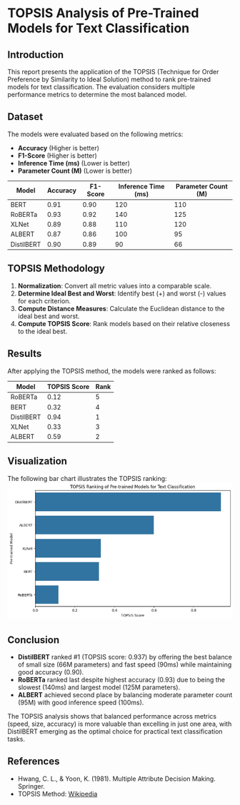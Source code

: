 # TOPSIS Analysis of Pre-Trained Models for Text Classification

## Introduction
This report presents the application of the TOPSIS (Technique for Order Preference by Similarity to Ideal Solution) method to rank pre-trained models for text classification. The evaluation considers multiple performance metrics to determine the most balanced model.

## Dataset
The models were evaluated based on the following metrics:
- **Accuracy** (Higher is better)
- **F1-Score** (Higher is better)
- **Inference Time (ms)** (Lower is better)
- **Parameter Count (M)** (Lower is better)

| Model       | Accuracy | F1-Score | Inference Time (ms) | Parameter Count (M) |
|------------|----------|----------|--------------------|------------------|
| BERT       | 0.91     | 0.90     | 120                | 110              |
| RoBERTa    | 0.93     | 0.92     | 140                | 125              |
| XLNet      | 0.89     | 0.88     | 110                | 120              |
| ALBERT     | 0.87     | 0.86     | 100                | 95               |
| DistilBERT | 0.90     | 0.89     | 90                 | 66               |

## TOPSIS Methodology
1. **Normalization**: Convert all metric values into a comparable scale.
2. **Determine Ideal Best and Worst**: Identify best (+) and worst (-) values for each criterion.
3. **Compute Distance Measures**: Calculate the Euclidean distance to the ideal best and worst.
4. **Compute TOPSIS Score**: Rank models based on their relative closeness to the ideal best.

## Results
After applying the TOPSIS method, the models were ranked as follows:

| Model       | TOPSIS Score | Rank |
|------------|-------------|------|
| RoBERTa    | 0.12        | 5    |
| BERT       | 0.32        | 4    |
| DistilBERT | 0.94        | 1    |
| XLNet      | 0.33        | 3    |
| ALBERT     | 0.59        | 2    |

## Visualization
The following bar chart illustrates the TOPSIS ranking:
![TOPSIS Ranking](topsis_ranking1.png)

## Conclusion
- **DistilBERT** ranked #1 (TOPSIS score: 0.937) by offering the best balance of small size (66M parameters) and fast speed (90ms) while maintaining good accuracy (0.90).
- **RoBERTa** ranked last despite highest accuracy (0.93) due to being the slowest (140ms) and largest model (125M parameters).
- **ALBERT** achieved second place by balancing moderate parameter count (95M) with good inference speed (100ms).

The TOPSIS analysis shows that balanced performance across metrics (speed, size, accuracy) is more valuable than excelling in just one area, with DistilBERT emerging as the optimal choice for practical text classification tasks.

## References
- Hwang, C. L., & Yoon, K. (1981). Multiple Attribute Decision Making. Springer.
- TOPSIS Method: [Wikipedia](https://en.wikipedia.org/wiki/TOPSIS)
